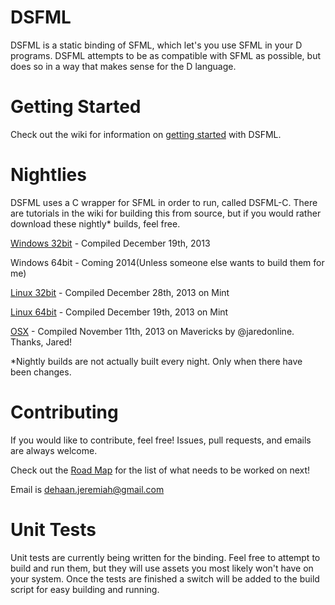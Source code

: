DSFML
=====
DSFML is a static binding of SFML, which let's you use SFML in your D programs. DSFML attempts to be as compatible with SFML as possible, but does so in a way that makes sense for the D language.



Getting Started
===
Check out the wiki for information on [getting started](https://github.com/Jebbs/DSFML/wiki#getting-started) with DSFML.


Nightlies
===
DSFML uses a C wrapper for SFML in order to run, called DSFML-C. There are tutorials in the wiki for building this from source, but if you would rather download these nightly* builds, feel free.

[Windows 32bit](https://dl.dropboxusercontent.com/u/167365084/DSFML%20for%20Windows.zip) - Compiled December 19th, 2013

Windows 64bit - Coming 2014(Unless someone else wants to build them for me)

[Linux 32bit](https://dl.dropboxusercontent.com/u/167365084/DSFML%20for%20Linux%2032bit.zip) - Compiled December 28th, 2013 on Mint

[Linux 64bit](https://dl.dropboxusercontent.com/u/167365084/DSFML%20for%20Linux.zip) - Compiled December 19th, 2013 on Mint

[OSX](https://dl.dropboxusercontent.com/u/167365084/DSFML%20for%20OSX.zip) - Compiled November 11th, 2013 on Mavericks by @jaredonline. Thanks, Jared!

*Nightly builds are not actually built every night. Only when there have been changes.

Contributing
===
If you would like to contribute, feel free! Issues, pull requests, and emails are always welcome.

Check out the [Road Map](https://github.com/Jebbs/DSFML/wiki/Roadmap) for the list of what needs to be worked on next!

Email is <dehaan.jeremiah@gmail.com>


Unit Tests
===
Unit tests are currently being written for the binding. Feel free to attempt to build and run them, but they will use assets you most likely won't have on your system. Once the tests are finished a switch will be added to the build script for easy building and running.
